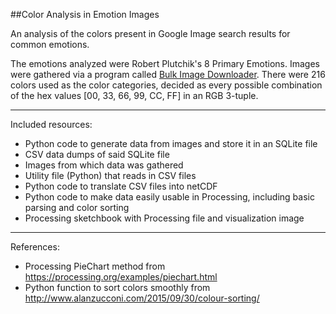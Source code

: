 ##Color Analysis in Emotion Images

An analysis of the colors present in Google Image search results for common emotions.

The emotions analyzed were Robert Plutchik's 8 Primary Emotions. 
Images were gathered via a program called [Bulk Image Downloader](http://bulkimagedownloader.com/).
There were 216 colors used as the color categories, decided as every possible combination of the hex values [00, 33, 66, 99, CC, FF] in an RGB 3-tuple.

---

Included resources:

* Python code to generate data from images and store it in an SQLite file
* CSV data dumps of said SQLite file
* Images from which data was gathered
* Utility file (Python) that reads in CSV files
* Python code to translate CSV files into netCDF
* Python code to make data easily usable in Processing, including basic parsing and color sorting
* Processing sketchbook with Processing file and visualization image

---

References:

* Processing PieChart method from https://processing.org/examples/piechart.html
* Python function to sort colors smoothly from http://www.alanzucconi.com/2015/09/30/colour-sorting/